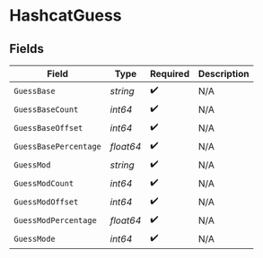 # HashcatGuess


## Fields

| Field                 | Type                  | Required              | Description           |
| --------------------- | --------------------- | --------------------- | --------------------- |
| `GuessBase`           | *string*              | :heavy_check_mark:    | N/A                   |
| `GuessBaseCount`      | *int64*               | :heavy_check_mark:    | N/A                   |
| `GuessBaseOffset`     | *int64*               | :heavy_check_mark:    | N/A                   |
| `GuessBasePercentage` | *float64*             | :heavy_check_mark:    | N/A                   |
| `GuessMod`            | *string*              | :heavy_check_mark:    | N/A                   |
| `GuessModCount`       | *int64*               | :heavy_check_mark:    | N/A                   |
| `GuessModOffset`      | *int64*               | :heavy_check_mark:    | N/A                   |
| `GuessModPercentage`  | *float64*             | :heavy_check_mark:    | N/A                   |
| `GuessMode`           | *int64*               | :heavy_check_mark:    | N/A                   |